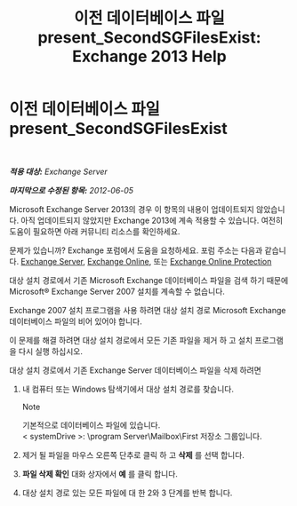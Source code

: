 ﻿---
title: '이전 데이터베이스 파일 present_SecondSGFilesExist: Exchange 2013 Help'
TOCTitle: 이전 데이터베이스 파일 present_SecondSGFilesExist
ms:assetid: fe2908e7-df8b-4f35-946a-cfbf8521e93a
ms:mtpsurl: https://technet.microsoft.com/ko-kr/library/ms.exch.setupreadiness.secondsgfilesexist(v=EXCHG.150)
ms:contentKeyID: 50484608
ms.date: 05/22/2018
mtps_version: v=EXCHG.150
ms.translationtype: MT
---

# 이전 데이터베이스 파일 present\_SecondSGFilesExist

 

_<strong>적용 대상:</strong> Exchange Server_

_<strong>마지막으로 수정된 항목:</strong> 2012-06-05_

Microsoft Exchange Server 2013의 경우 이 항목의 내용이 업데이트되지 않았습니다. 아직 업데이트되지 않았지만 Exchange 2013에 계속 적용할 수 있습니다. 여전히 도움이 필요하면 아래 커뮤니티 리소스를 확인하세요.

문제가 있습니까? Exchange 포럼에서 도움을 요청하세요. 포럼 주소는 다음과 같습니다. [Exchange Server](https://go.microsoft.com/fwlink/p/?linkid=60612), [Exchange Online](https://go.microsoft.com/fwlink/p/?linkid=267542), 또는 [Exchange Online Protection](https://go.microsoft.com/fwlink/p/?linkid=285351)

대상 설치 경로에서 기존 Microsoft Exchange 데이터베이스 파일을 검색 하기 때문에 Microsoft® Exchange Server 2007 설치를 계속할 수 없습니다.

Exchange 2007 설치 프로그램을 사용 하려면 대상 설치 경로 Microsoft Exchange 데이터베이스 파일의 비어 있어야 합니다.

이 문제를 해결 하려면 대상 설치 경로에서 모든 기존 파일을 제거 하 고 설치 프로그램을 다시 실행 하십시오.

대상 설치 경로에서 기존 Exchange Server 데이터베이스 파일을 삭제 하려면

1.  내 컴퓨터 또는 Windows 탐색기에서 대상 설치 경로를 찾습니다.
    

    > [!NOTE]
    > 기본적으로 데이터베이스 파일에 있습니다.<BR>&lt; systemDrive &gt;: \program Server\Mailbox\First 저장소 그룹입니다.



2.  제거 될 파일을 마우스 오른쪽 단추로 클릭 하 고 <strong>삭제</strong> 를 선택 합니다.

3.  <strong>파일 삭제 확인</strong> 대화 상자에서 <strong>예</strong> 를 클릭 합니다.

4.  대상 설치 경로 있는 모든 파일에 대 한 2와 3 단계를 반복 합니다.

